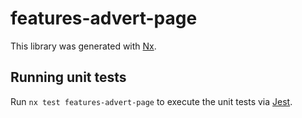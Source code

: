 # features-advert-page

This library was generated with [Nx](https://nx.dev).

## Running unit tests

Run `nx test features-advert-page` to execute the unit tests via [Jest](https://jestjs.io).

